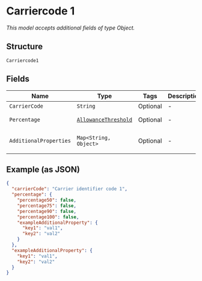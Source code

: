 
# Carriercode 1

*This model accepts additional fields of type Object.*

## Structure

`Carriercode1`

## Fields

| Name | Type | Tags | Description | Getter | Setter |
|  --- | --- | --- | --- | --- | --- |
| `CarrierCode` | `String` | Optional | - | String getCarrierCode() | setCarrierCode(String carrierCode) |
| `Percentage` | [`AllowanceThreshold`](../../doc/models/allowance-threshold.md) | Optional | - | AllowanceThreshold getPercentage() | setPercentage(AllowanceThreshold percentage) |
| `AdditionalProperties` | `Map<String, Object>` | Optional | - | Object getAdditionalProperty(String key) | additionalProperty(String key, Object value) |

## Example (as JSON)

```json
{
  "carrierCode": "Carrier identifier code 1",
  "percentage": {
    "percentage50": false,
    "percentage75": false,
    "percentage90": false,
    "percentage100": false,
    "exampleAdditionalProperty": {
      "key1": "val1",
      "key2": "val2"
    }
  },
  "exampleAdditionalProperty": {
    "key1": "val1",
    "key2": "val2"
  }
}
```


